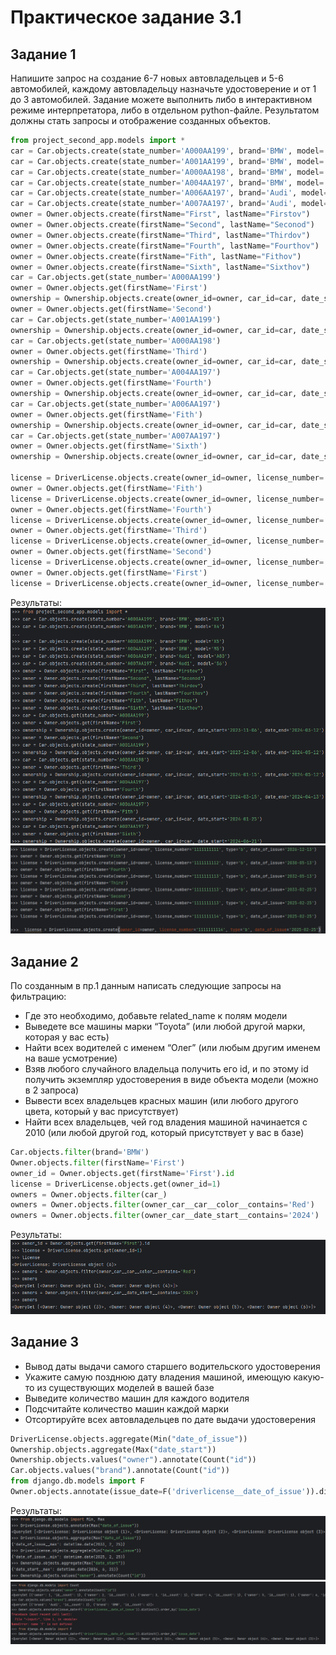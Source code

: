 # Практическое задание 3.1

## Задание 1

Напишите запрос на создание 6-7 новых автовладельцев и 5-6 автомобилей, каждому автовладельцу назначьте удостоверение и от 1 до 3 автомобилей. Задание можете выполнить либо в интерактивном режиме интерпретатора, либо в отдельном python-файле. Результатом должны стать запросы и отображение созданных объектов. 

```python
from project_second_app.models import *
car = Car.objects.create(state_number='A000AA199', brand='BMW', model='X5')
car = Car.objects.create(state_number='A001AA199', brand='BMW', model='X4')
car = Car.objects.create(state_number='A000AA198', brand='BMW', model='X5')
car = Car.objects.create(state_number='A004AA197', brand='BMW', model='M5')
car = Car.objects.create(state_number='A006AA197', brand='Audi', model='A80')
car = Car.objects.create(state_number='A007AA197', brand='Audi', model='S6')
owner = Owner.objects.create(firstName="First", lastName="Firstov")
owner = Owner.objects.create(firstName="Second", lastName="Seconod")
owner = Owner.objects.create(firstName="Third", lastName="Thirdov")
owner = Owner.objects.create(firstName="Fourth", lastName="Fourthov")
owner = Owner.objects.create(firstName="Fith", lastName="Fithov")
owner = Owner.objects.create(firstName="Sixth", lastName="Sixthov")
car = Car.objects.get(state_number='A000AA199')
owner = Owner.objects.get(firstName='First')
ownership = Ownership.objects.create(owner_id=owner, car_id=car, date_start='2023-11-06', date_end='2024-03-12')
owner = Owner.objects.get(firstName='Second')
car = Car.objects.get(state_number='A001AA199')
ownership = Ownership.objects.create(owner_id=owner, car_id=car, date_start='2023-12-06', date_end='2024-05-12')
car = Car.objects.get(state_number='A000AA198')
owner = Owner.objects.get(firstName='Third')
ownership = Ownership.objects.create(owner_id=owner, car_id=car, date_start='2024-01-15', date_end='2024-05-12')
car = Car.objects.get(state_number='A004AA197')
owner = Owner.objects.get(firstName='Fourth')
ownership = Ownership.objects.create(owner_id=owner, car_id=car, date_start='2024-03-15', date_end='2024-04-13')
car = Car.objects.get(state_number='A006AA197')
owner = Owner.objects.get(firstName='Fith')
ownership = Ownership.objects.create(owner_id=owner, car_id=car, date_start='2024-01-25')
car = Car.objects.get(state_number='A007AA197')
owner = Owner.objects.get(firstName='Sixth')
ownership = Ownership.objects.create(owner_id=owner, car_id=car, date_start='2024-06-21')

license = DriverLicense.objects.create(owner_id=owner, license_number='1111111111', type='b', date_of_issue='2026-12-13')
owner = Owner.objects.get(firstName='Fith')
license = DriverLicense.objects.create(owner_id=owner, license_number='1111111112', type='b', date_of_issue='2030-05-13')
owner = Owner.objects.get(firstName='Fourth')
license = DriverLicense.objects.create(owner_id=owner, license_number='1111111113', type='b', date_of_issue='2032-05-13')
owner = Owner.objects.get(firstName='Third')
license = DriverLicense.objects.create(owner_id=owner, license_number='1111111114', type='b', date_of_issue='2033-02-25')
owner = Owner.objects.get(firstName='Second')
license = DriverLicense.objects.create(owner_id=owner, license_number='1111111115', type='b', date_of_issue='2025-02-25')
owner = Owner.objects.get(firstName='First')
license = DriverLicense.objects.create(owner_id=owner, license_number='1111111116', type='b', date_of_issue='2025-02-25')
```

Результаты:
![](images/1.png)
![](images/2.png)

## Задание 2

По созданным в пр.1 данным написать следующие запросы на фильтрацию:

* Где это необходимо, добавьте related_name к полям модели
* Выведете все машины марки “Toyota” (или любой другой марки, которая у вас есть)
* Найти всех водителей с именем “Олег” (или любым другим именем на ваше усмотрение)
* Взяв любого случайного владельца получить его id, и по этому id получить экземпляр удостоверения в виде объекта модели (можно в 2 запроса)
* Вывести всех владельцев красных машин (или любого другого цвета, который у вас присутствует)
* Найти всех владельцев, чей год владения машиной начинается с 2010 (или любой другой год, который присутствует у вас в базе)

```python
Car.objects.filter(brand='BMW')
Owner.objects.filter(firstName='First')
owner_id = Owner.objects.get(firstName='First').id
license = DriverLicense.objects.get(owner_id=1)
owners = Owner.objects.filter(car_)
owners = Owner.objects.filter(owner_car__car__color__contains='Red')
owners = Owner.objects.filter(owner_car__date_start__contains='2024')
```
Результаты:
![](images/3.png)
## Задание 3
* Вывод даты выдачи самого старшего водительского удостоверения
* Укажите самую позднюю дату владения машиной, имеющую какую-то из существующих моделей в вашей базе
* Выведите количество машин для каждого водителя
* Подсчитайте количество машин каждой марки
* Отсортируйте всех автовладельцев по дате выдачи удостоверения 

```python
DriverLicense.objects.aggregate(Min("date_of_issue"))
Ownership.objects.aggregate(Max("date_start"))
Ownership.objects.values("owner").annotate(Count("id"))
Car.objects.values("brand").annotate(Count("id"))
from django.db.models import F
Owner.objects.annotate(issue_date=F('driverlicense__date_of_issue')).distinct().order_by('issue_date')
```
Результаты:
![](images/4.png)
![](images/5.png)

